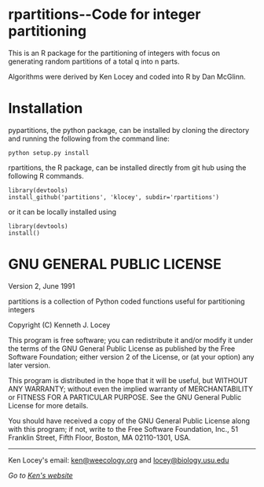 rpartitions--Code for integer partitioning
=========================================

This is an R package for the partitioning of integers with focus on generating random partitions of a total q into n parts.

Algorithms were derived by Ken Locey and coded into R by Dan McGlinn.

Installation
============
pypartitions, the python package, can be installed by cloning the directory and running the following from the command line:

    python setup.py install

rpartitions, the R package, can be installed directly from git hub using the following R commands.

    library(devtools)
    install_github('partitions', 'klocey', subdir='rpartitions')

or it can be locally installed using

    library(devtools)
    install()

GNU GENERAL PUBLIC LICENSE
==========================
Version 2, June 1991

partitions is a collection of Python coded functions useful for
partitioning integers

Copyright (C) Kenneth J. Locey

This program is free software; you can redistribute it and/or
modify it under the terms of the GNU General Public License
as published by the Free Software Foundation; either version 2
of the License, or (at your option) any later version.

This program is distributed in the hope that it will be useful,
but WITHOUT ANY WARRANTY; without even the implied warranty of
MERCHANTABILITY or FITNESS FOR A PARTICULAR PURPOSE.  See the
GNU General Public License for more details.

You should have received a copy of the GNU General Public License
along with this program; if not, write to the Free Software
Foundation, Inc., 51 Franklin Street, Fifth Floor, Boston, MA  02110-1301, USA.

-------------------
Ken Locey's email: ken@weecology.org and locey@biology.usu.edu

*Go to [Ken's website](http://kenlocey.weecology.org)*

